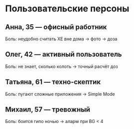 # Пользовательские персоны

## Анна, 35 — офисный работник
Боль: неудобно считать ХЕ вне дома → фото → доза

## Олег, 42 — активный пользователь
Боль: не знает, сколько колоть → точный расчёт доз

## Татьяна, 61 — техно-скептик
Боль: пугают сложные приложения → Simple Mode

## Михаил, 57 — тревожный
Боль: боится гипо ночью → аларм при BG < 4
